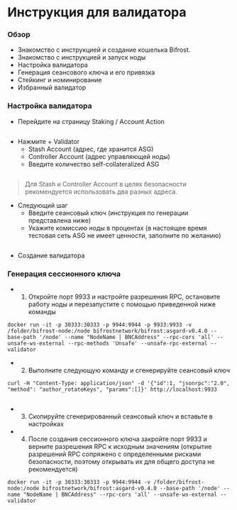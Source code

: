# Инструкция для валидатора
### Обзор
- Знакомство с инструкцией и создание кошелька Bifrost.
- Знакомство с инструкцией и запуск ноды
- Настройка валидатора
- Генерация сеансового ключа и его привязка
- Стейкинг и номинирование
- Избранный валидатор

### Настройка валидатора
- Перейдите на страницу Staking / Account Action

<img :src="$withBase('/zh/validator-tutorial/validator_1.png')" alt="" width="70%" />

- Нажмите + Validator
    - Stash Account (адрес, где хранится ASG)
    - Controller Account (адрес управляющей ноды)
    - Введите количество self-collateralized ASG

<img :src="$withBase('/zh/validator-tutorial/validator_2.png')" alt="" width="70%" />

> Для Stash и Controller Account в целях безопасности рекомендуется использовать два разных адреса.
- Следующий шаг
    - Введите сеансовый ключ (инструкция по генерации представлена ниже)
    - Укажите комиссию ноды в процентах (в настоящее время тестовая сеть ASG не имеет ценности, заполните по желанию)

<img :src="$withBase('/zh/validator-tutorial/validator_3.png')" alt="" width="70%" />

- Создание валидатора

### Генерация сессионного ключа
- 1. Откройте порт 9933 и настройте разрешения RPC, остановите работу ноды и перезапустите с помощью приведенной ниже команды
```
docker run -it -p 30333:30333 -p 9944:9944 -p 9933:9933 -v /folder/bifrost-node:/node bifrostnetwork/bifrost:asgard-v0.4.0 --base-path '/node' --name "NodeName | BNCAddress" --rpc-cors 'all' --unsafe-ws-external --rpc-methods 'Unsafe' --unsafe-rpc-external --validator
```

- 2. Выполните следующую команду и сгенерируйте сеансовый ключ
```
curl -H "Content-Type: application/json" -d '{"id":1, "jsonrpc":"2.0", "method": "author_rotateKeys", "params":[]}' http://localhost:9933
```

<img :src="$withBase('/zh/validator-tutorial/session_key.png')" alt="" width="70%" />

- 3. Скопируйте сгенерированный сеансовый ключ и вставьте в настройках

- 4. После создания сессионного ключа закройте порт 9933 и верните разрешения RPC к исходным значениям (открытие разрешений RPC сопряжено с определенными рисками безопасности, поэтому открывать их для общего доступа не рекомендуется)
```
docker run -it -p 30333:30333 -p 9944:9944 -v /folder/bifrost-node:/node bifrostnetwork/bifrost:asgard-v0.4.0 --base-path '/node' --name "NodeName | BNCAddress" --rpc-cors 'all' --unsafe-ws-external --validator
```
